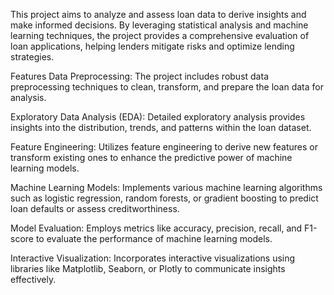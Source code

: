 This project aims to analyze and assess loan data to derive insights and make informed decisions. By leveraging statistical analysis and machine learning techniques, the project provides a comprehensive evaluation of loan applications, helping lenders mitigate risks and optimize lending strategies.

Features
Data Preprocessing: The project includes robust data preprocessing techniques to clean, transform, and prepare the loan data for analysis.

Exploratory Data Analysis (EDA): Detailed exploratory analysis provides insights into the distribution, trends, and patterns within the loan dataset.

Feature Engineering: Utilizes feature engineering to derive new features or transform existing ones to enhance the predictive power of machine learning models.

Machine Learning Models: Implements various machine learning algorithms such as logistic regression, random forests, or gradient boosting to predict loan defaults or assess creditworthiness.

Model Evaluation: Employs metrics like accuracy, precision, recall, and F1-score to evaluate the performance of machine learning models.

Interactive Visualization: Incorporates interactive visualizations using libraries like Matplotlib, Seaborn, or Plotly to communicate insights effectively.
